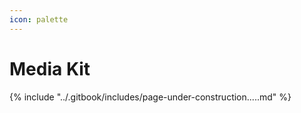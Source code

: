 ```yaml
---
icon: palette
---
```


# Media Kit

{% include "../.gitbook/includes/page-under-construction.....md" %}
